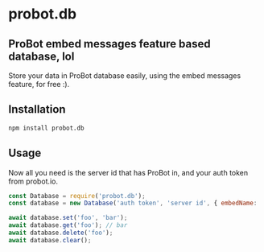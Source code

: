 # probot.db

## ProBot embed messages feature based database, lol

Store your data in ProBot database easily, using the embed messages feature, for free :).

## Installation

```sh
npm install probot.db
```

## Usage

Now all you need is the server id that has ProBot in, and your auth token from probot.io.

```js
const Database = require('probot.db');
const database = new Database('auth token', 'server id', { embedName: 'probot.db' });

await database.set('foo', 'bar');
await database.get('foo'); // bar
await database.delete('foo');
await database.clear();
```
